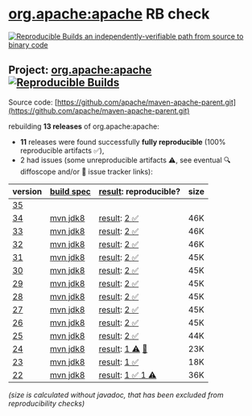 [org.apache:apache](https://central.sonatype.com/artifact/org.apache/apache/versions) RB check
=======

[![Reproducible Builds](https://reproducible-builds.org/images/logos/rb.svg) an independently-verifiable path from source to binary code](https://reproducible-builds.org/)

## Project: [org.apache:apache](https://central.sonatype.com/artifact/org.apache/apache/versions) [![Reproducible Builds](https://img.shields.io/endpoint?url=https://raw.githubusercontent.com/jvm-repo-rebuild/reproducible-central/master/content/org/apache/apache/badge.json)](https://github.com/jvm-repo-rebuild/reproducible-central/blob/master/content/org/apache/apache/README.md)

Source code: [https://github.com/apache/maven-apache-parent.git](https://github.com/apache/maven-apache-parent.git)

rebuilding **13 releases** of org.apache:apache:
- **11** releases were found successfully **fully reproducible** (100% reproducible artifacts :white_check_mark:),
- 2 had issues (some unreproducible artifacts :warning:, see eventual :mag: diffoscope and/or :memo: issue tracker links):

| version | [build spec](/BUILDSPEC.md) | [result](https://reproducible-builds.org/docs/jvm/): reproducible? | size |
| -- | --------- | ------ | -- |
| [35](https://central.sonatype.com/artifact/org.apache/apache/35/pom) | | | |
| [34](https://central.sonatype.com/artifact/org.apache/apache/34/pom) | [mvn jdk8](apache-34.buildspec) | [result](apache-34.buildinfo): [2 :white_check_mark: ](apache-34.buildcompare) | 46K |
| [33](https://central.sonatype.com/artifact/org.apache/apache/33/pom) | [mvn jdk8](apache-33.buildspec) | [result](apache-33.buildinfo): [2 :white_check_mark: ](apache-33.buildcompare) | 46K |
| [32](https://central.sonatype.com/artifact/org.apache/apache/32/pom) | [mvn jdk8](apache-32.buildspec) | [result](apache-32.buildinfo): [2 :white_check_mark: ](apache-32.buildcompare) | 46K |
| [31](https://central.sonatype.com/artifact/org.apache/apache/31/pom) | [mvn jdk8](apache-31.buildspec) | [result](apache-31.buildinfo): [2 :white_check_mark: ](apache-31.buildcompare) | 45K |
| [30](https://central.sonatype.com/artifact/org.apache/apache/30/pom) | [mvn jdk8](apache-30.buildspec) | [result](apache-30.buildinfo): [2 :white_check_mark: ](apache-30.buildcompare) | 45K |
| [29](https://central.sonatype.com/artifact/org.apache/apache/29/pom) | [mvn jdk8](apache-29.buildspec) | [result](apache-29.buildinfo): [2 :white_check_mark: ](apache-29.buildcompare) | 45K |
| [28](https://central.sonatype.com/artifact/org.apache/apache/28/pom) | [mvn jdk8](apache-28.buildspec) | [result](apache-28.buildinfo): [2 :white_check_mark: ](apache-28.buildcompare) | 45K |
| [27](https://central.sonatype.com/artifact/org.apache/apache/27/pom) | [mvn jdk8](apache-27.buildspec) | [result](apache-27.buildinfo): [2 :white_check_mark: ](apache-27.buildcompare) | 45K |
| [26](https://central.sonatype.com/artifact/org.apache/apache/26/pom) | [mvn jdk8](apache-26.buildspec) | [result](apache-26.buildinfo): [2 :white_check_mark: ](apache-26.buildcompare) | 45K |
| [25](https://central.sonatype.com/artifact/org.apache/apache/25/pom) | [mvn jdk8](apache-25.buildspec) | [result](apache-25.buildinfo): [2 :white_check_mark: ](apache-25.buildcompare) | 44K |
| [24](https://central.sonatype.com/artifact/org.apache/apache/24/pom) | [mvn jdk8](apache-24.buildspec) | [result](apache-24.buildinfo): [ 1 :warning:](apache-24.buildcompare) [:memo:](https://issues.apache.org/jira/browse/MPOM-265) | 23K |
| [23](https://central.sonatype.com/artifact/org.apache/apache/23/pom) | [mvn jdk8](apache-23.buildspec) | [result](apache-23.buildinfo): [1 :white_check_mark: ](apache-23.buildcompare) | 18K |
| [22](https://central.sonatype.com/artifact/org.apache/apache/22/pom) | [mvn jdk8](apache-22.buildspec) | [result](apache-22.buildinfo): [1 :white_check_mark:  1 :warning:](apache-22.buildcompare) | 36K |

<i>(size is calculated without javadoc, that has been excluded from reproducibility checks)</i>
